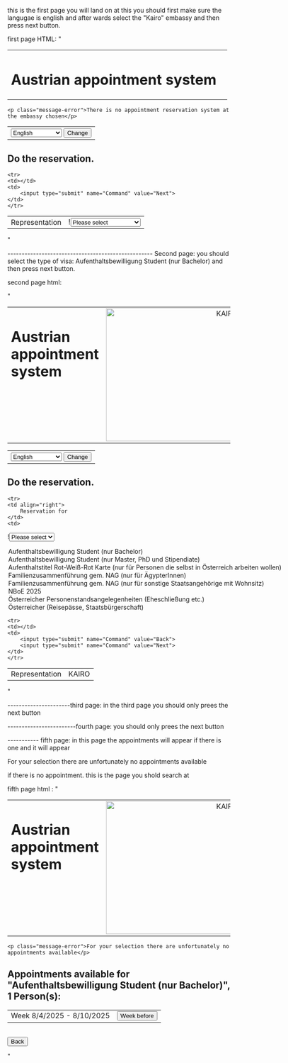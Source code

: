 this is the first page you will land on
at this you should first make sure the langugae is english and after wards select the "Kairo" embassy and then press next button.

first page HTML: 
"
<body class="vsc-domain-appointment-bmeia-gv-at vsc-initialized">
    <div class="page">
        <div id="header">
            <table width="100%" class="no-border">
            <tbody><tr>
            <td valign="top"><h1>Austrian appointment system</h1></td>
            <td align="right" valign="top">
            </td>
            </tr>
            </tbody></table>
        </div>
        <div id="main">

    <p class="message-error">There is no appointment reservation system at the embassy chosen</p>
                       

<form action="/" method="post"><table width="100%" class="no-border">
    <tbody><tr><td align="right">
        <select id="Language" name="Language"><option value="de">Deutsch</option>
<option selected="selected" value="en">English</option>
<option value="fr">French</option>
<option value="he">עברי</option>
<option value="es">Español</option>
<option value="fa">فارسی</option>
<option value="ja">日本語</option>
<option value="kk">Қазақша</option>
<option value="mk">македонски</option>
<option value="mn">Монгол Улс</option>
<option value="en-ph">Tagalog/Filipino</option>
<option value="ru">русский язык</option>
<option value="sq">Shqip</option>
<option value="sv-se">Svenska</option>
<option value="tr">Türkçe</option>
<option value="ko-kr">한국어</option>
<option value="vi">tiếng Việt</option>
<option value="uk">Україна</option>
<option value="zh">中文</option>
<option value="ar">اللغة العربية</option>
</select>
        <input type="submit" name="Command" value="Change">
    </td></tr>
</tbody></table>
<h2>Do the reservation.</h2>
<table class="no-border">
    <tbody><tr>
    <td align="right">
        Representation
    </td>
    <td>
<span class="field-validation-valid" data-valmsg-for="Office" data-valmsg-replace="false">!</span><select id="Office" name="Office"><option>Please select</option>
<option>ADDIS-ABEBA</option>
<option>AGRAM</option>
<option>AMMAN</option>
<option>ANKARA</option>
<option>ASTANA</option>
<option>BAKU</option>
<option>BANGKOK</option>
<option>BEIRUT</option>
<option>BERN</option>
<option>BOGOTA</option>
<option>BRASILIA</option>
<option>BRUESSEL</option>
<option>BUENOS-AIRES</option>
<option>DAKAR</option>
<option>DEN-HAAG</option>
<option>DOHA</option>
<option>DUBLIN</option>
<option>HANOI</option>
<option>HAVANNA</option>
<option>HELSINKI</option>
<option>HONGKONG</option>
<option>ISLAMABAD</option>
<option>ISTANBUL</option>
<option>KAIRO</option>
<option>KOPENHAGEN</option>
<option>KUALA-LUMPUR</option>
<option>KYJIW</option>
<option>LISSABON</option>
<option>LONDON</option>
<option>LOS-ANGELES</option>
<option>MADRID</option>
<option>MANILA</option>
<option>MOSKAU</option>
<option>MUENCHEN</option>
<option>NAIROBI</option>
<option>NEW-YORK</option>
<option>OTTAWA</option>
<option>PARIS</option>
<option>PEKING</option>
<option>PRESSBURG</option>
<option>PRETORIA</option>
<option>PRISTINA</option>
<option>RABAT</option>
<option>SAN-FRANCISCO</option>
<option>SANTIAGO-DE-CHILE</option>
<option>SARAJEWO</option>
<option>SEOUL</option>
<option>SHANGHAI</option>
<option>SINGAPUR</option>
<option>STOCKHOLM</option>
<option>TAIPEI</option>
<option>TALLINN</option>
<option>TEL-AVIV</option>
<option>TIFLIS</option>
<option>TIRANA</option>
<option>TOKIO</option>
<option>WARSCHAU</option>
<option>WASHINGTON</option>
</select>    </td>
    </tr>

    
    <tr>
    <td></td>
    <td>
        <input type="submit" name="Command" value="Next">
    </td>
    </tr>
</tbody></table>
</form>
        </div>
    </div>


</body></html>

"

--------------------------------------------------- Second page: 
you should select the type of visa: Aufenthaltsbewilligung Student (nur Bachelor)
and then press next button.

second page html:

"
<body class="vsc-domain-appointment-bmeia-gv-at vsc-initialized">
    <div class="page">
        <div id="header">
            <table width="100%" class="no-border">
            <tbody><tr>
            <td valign="top"><h1>Austrian appointment system</h1></td>
            <td align="right" valign="top">
            <img src="/img/KAIRO.jpg" alt="KAIRO" width="300px">
            </td>
            </tr>
            </tbody></table>
        </div>
        <div id="main">

                       

<form action="/" method="post"><table width="100%" class="no-border">
    <tbody><tr><td align="right">
        <select id="Language" name="Language"><option value="de">Deutsch</option>
<option selected="selected" value="en">English</option>
<option value="fr">French</option>
<option value="he">עברי</option>
<option value="es">Español</option>
<option value="fa">فارسی</option>
<option value="ja">日本語</option>
<option value="kk">Қазақша</option>
<option value="mk">македонски</option>
<option value="mn">Монгол Улс</option>
<option value="en-ph">Tagalog/Filipino</option>
<option value="ru">русский язык</option>
<option value="sq">Shqip</option>
<option value="sv-se">Svenska</option>
<option value="tr">Türkçe</option>
<option value="ko-kr">한국어</option>
<option value="vi">tiếng Việt</option>
<option value="uk">Україна</option>
<option value="zh">中文</option>
<option value="ar">اللغة العربية</option>
</select>
        <input type="submit" name="Command" value="Change">
    </td></tr>
</tbody></table>
<h2>Do the reservation.</h2>
<table class="no-border">
    <tbody><tr>
    <td align="right">
        Representation
    </td>
    <td>
<input id="Office" name="Office" type="hidden" value="KAIRO">KAIRO    </td>
    </tr>

    <tr>
    <td align="right">
        Reservation for
    </td>
    <td>
<span class="field-validation-valid" data-valmsg-for="CalendarId" data-valmsg-replace="false">!</span><select data-val="true" data-val-number="The field CalendarId must be a number." data-val-range="Field must not be empty" data-val-range-max="2147483647" data-val-range-min="1" data-val-required="The CalendarId field is required." id="CalendarId" name="CalendarId"><option value="0">Please select</option>
<option value="44281520">Aufenthaltsbewilligung Student (nur Bachelor)</option>
<option value="44279679">Aufenthaltsbewilligung Student (nur Master, PhD und Stipendiate)</option>
<option value="26425165">Aufenthaltstitel Rot-Weiß-Rot Karte (nur für Personen die selbst in Österreich arbeiten wollen)</option>
<option value="32528820">Familienzusammenführung gem. NAG (nur für ÄgypterInnen)</option>
<option value="32529659">Familienzusammenführung gem. NAG (nur für sonstige Staatsangehörige mit Wohnsitz)</option>
<option value="42272755">NBoE 2025</option>
<option value="20950851">Österreicher Personenstandsangelegenheiten (Eheschließung etc.)</option>
<option value="134608">Österreicher (Reisepässe, Staatsbürgerschaft)</option>
</select>    </td>
    </tr>
    
    <tr>
    <td></td>
    <td>
        <input type="submit" name="Command" value="Back">
        <input type="submit" name="Command" value="Next">
    </td>
    </tr>
</tbody></table>
</form>
        </div>
    </div>


</body>
"

----------------------third page: 
in the third page you should only prees the next button 

------------------------fourth page:
you should only prees the next button 

----------- fifth page: 
in this page the appointments will appear if there is one and it will appear     <p class="message-error">For your selection there are unfortunately no appointments available</p> if there is no appointment. this is the page you shold search at 

fifth page html :
"
<body class="vsc-domain-appointment-bmeia-gv-at vsc-initialized">
    <div class="page">
        <div id="header">
            <table width="100%" class="no-border">
            <tbody><tr>
            <td valign="top"><h1>Austrian appointment system</h1></td>
            <td align="right" valign="top">
            <img src="/img/KAIRO.jpg" alt="KAIRO" width="300px">
            </td>
            </tr>
            </tbody></table>
        </div>
        <div id="main">

    <p class="message-error">For your selection there are unfortunately no appointments available</p>
                       

<h2>Appointments available for "Aufenthaltsbewilligung Student (nur Bachelor)", 1 Person(s):</h2>

<form action="/HomeWeb/Scheduler" method="post"><input id="Language" name="Language" type="hidden" value="en"><input id="Office" name="Office" type="hidden" value="KAIRO"><input data-val="true" data-val-number="The field CalendarId must be a number." data-val-range="Field must not be empty" data-val-range-max="2147483647" data-val-range-min="1" data-val-required="The CalendarId field is required." id="CalendarId" name="CalendarId" type="hidden" value="44281520"><input data-val="true" data-val-number="The field PersonCount must be a number." data-val-range="Only numbers between 1 and 100 are allowed" data-val-range-max="100" data-val-range-min="1" data-val-required="The PersonCount field is required." id="PersonCount" name="PersonCount" type="hidden" value="1"><input data-val="true" data-val-required="The Monday field is required." id="Monday" name="Monday" type="hidden" value="8/4/2025 12:00:00 AM">    <table class="no-border">
    <tbody><tr>
    <td>
    Week 8/4/2025 - 8/10/2025
    </td>
    <td>
        <input type="submit" name="Command" value="Week before">
    </td>
    </tr>
    </tbody></table>
    <table class="no-border">
    <tbody><tr>
    </tr>
    </tbody></table>
    <input type="submit" name="Command" value="Back">
</form>
        </div>
    </div>


</body>"

